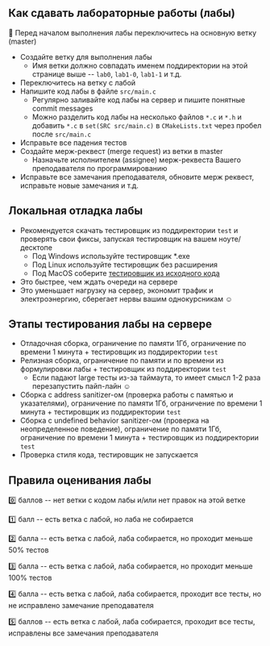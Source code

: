 ## Как сдавать лабораторные работы (лабы)
:triangular_flag_on_post: Перед началом выполнения лабы переключитесь на основную ветку (master)
* Создайте ветку для выполнения лабы
  * Имя ветки должно совпадать именем поддиректории на этой странице выше -- `lab0`, `lab1-0`, `lab1-1` и т.д.
* Переключитесь на ветку с лабой
* Напишите код лабы в файле `src/main.c`
  * Регулярно заливайте код лабы на сервер и пишите понятные commit messages
  * Можно разделить код лабы на несколько файлов `*.c` и `*.h` и добавить `*.c` в `set(SRC src/main.c)` в `CMakeLists.txt` через пробел после `src/main.c`
* Исправьте все падения тестов
* Создайте мерж-реквест (merge request) из ветки в master
  * Назначьте исполнителем (assignee) мерж-реквеста Вашего преподавателя по программированию
* Исправьте все замечания преподавателя, обновите мерж реквест, исправьте новые замечания и т.д.

## Локальная отладка лабы
* Рекомендуется скачать тестировщик из поддиректории `test` и проверять свои фиксы, запуская тестировщик на вашем ноуте/десктопе
  * Под Windows используйте тестировщик *.exe
  * Под Linux используйте тестировщик без расширения
  * Под MacOS соберите [тестировщик из исходного кода](https://github.com/Evgueni-Petrov-aka-espetrov/TestDriver)
* Это быстрее, чем ждать очереди на сервере
* Это уменьшает нагрузку на сервер, экономит трафик и электроэнергию, сберегает нервы вашим однокурсникам :relaxed:

## Этапы тестирования лабы на сервере
* Отладочная сборка, ограничение по памяти 1Гб, ограничение по времени 1 минута + тестировщик из поддиректории `test`
* Релизная сборка, ограничение по памяти и по времени из формулировки лабы + тестировщик из поддиректории `test`
  * Если падают large тесты из-за таймаута, то имеет смысл 1-2 раза перезапустить пайп-лайн :relaxed:
* Сборка с address sanitizer-ом (проверка работы с памятью и указателями), ограничение по памяти 1Гб, ограничение по времени 1 минута + тестировщик из поддиректории `test`
* Сборка с undefined behavior sanitizer-ом (проверка на неопределенное поведение), ограничение по памяти 1Гб, ограничение по времени 1 минута + тестировщик из поддиректории `test`
* Проверка стиля кода, тестировщик не запускается

## Правила оценивания лабы
:zero: баллов -- нет ветки с кодом лабы и/или нет правок на этой ветке

:one: балл -- есть ветка с лабой, но лаба не собирается

:two: балла -- есть ветка с лабой, лаба собирается, но проходит меньше 50% тестов

:three: балла -- есть ветка с лабой, лаба собирается, но проходит меньше 100% тестов

:four: балла -- есть ветка с лабой, лаба собирается, проходит все тесты, но не исправлено замечание преподавателя

:five: баллов -- есть ветка с лабой, лаба собирается, проходит все тесты, исправлены все замечания преподавателя
